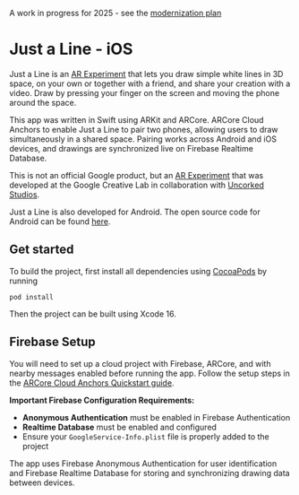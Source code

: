 A work in progress for 2025 - see the [modernization plan](https://github.com/hbmartin/justaline-ios/blob/master/MODERNIZATION_PLAN.md)

# Just a Line - iOS
Just a Line is an [AR Experiment](https://experiments.withgoogle.com/ar) that lets you draw simple white lines in 3D space, on your own or together with a friend, and share your creation with a video. Draw by pressing your finger on the screen and moving the phone around the space.

This app was written in Swift using ARKit and ARCore. ARCore Cloud Anchors to enable Just a Line to pair two phones, allowing users to draw simultaneously in a shared space. Pairing works across Android and iOS devices, and drawings are synchronized live on Firebase Realtime Database.

This is not an official Google product, but an [AR Experiment](https://experiments.withgoogle.com/ar) that was developed at the Google Creative Lab in collaboration with [Uncorked Studios](https://www.uncorkedstudios.com/).

Just a Line is also developed for Android. The open source code for Android can be found [here](https://github.com/googlecreativelab/justaline-android).

## Get started
To build the project, first install all dependencies using [CocoaPods](https://guides.cocoapods.org/using/getting-started.html) by running

```
pod install
```

Then the project can be built using Xcode 16.

## Firebase Setup
You will need to set up a cloud project with Firebase, ARCore, and with nearby messages enabled before running the app. Follow the setup steps in the [ARCore Cloud Anchors Quickstart guide](https://developers.google.com/ar/develop/ios/cloud-anchors-quickstart-ios).

**Important Firebase Configuration Requirements:**
- **Anonymous Authentication** must be enabled in Firebase Authentication
- **Realtime Database** must be enabled and configured
- Ensure your `GoogleService-Info.plist` file is properly added to the project

The app uses Firebase Anonymous Authentication for user identification and Firebase Realtime Database for storing and synchronizing drawing data between devices.
